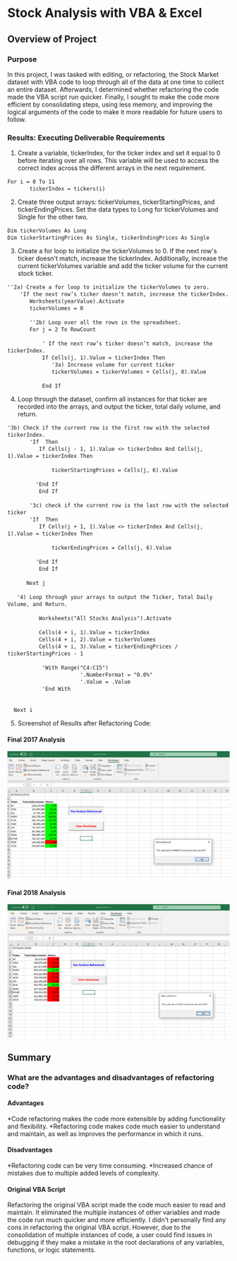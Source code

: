# Stock Analysis with VBA & Excel

## Overview of Project

### Purpose
In this project, I was tasked with editing, or refactoring, the Stock Market dataset with VBA code to loop through all of the data at one time to collect an entire dataset.  Afterwards, I determined whether refactoring the code made the VBA script run quicker.  Finally, I sought to make the code more efficient by consolidating steps, using less memory, and improving the logical arguments of the code to make it more readable for future users to follow.

### Results: Executing Deliverable Requirements
1. Create a variable, tickerIndex, for the ticker index and set it equal to 0 before iterating over all rows.  This variable will be used to access the correct index across the different arrays in the next requirement.
```
For i = 0 To 11
       tickerIndex = tickers(i)
```
2. Create three output arrays: tickerVolumes, tickerStartingPrices, and tickerEndingPrices.  Set the data types to Long for tickerVolumes and Single for the other two.
```
Dim tickerVolumes As Long
Dim tickerStartingPrices As Single, tickerEndingPrices As Single
```
3. Create a for loop to initialize the tickerVolumes to 0. If the next row's ticker doesn't match, increase the tickerIndex. Additionally, increase the current tickerVolumes variable and add the ticker volume for the current stock ticker.
```
''2a) Create a for loop to initialize the tickerVolumes to zero.
    'If the next row’s ticker doesn’t match, increase the tickerIndex.
       Worksheets(yearValue).Activate
       tickerVolumes = 0

       ''2b) Loop over all the rows in the spreadsheet.
       For j = 2 To RowCount

           ' If the next row’s ticker doesn’t match, increase the tickerIndex.
           If Cells(j, 1).Value = tickerIndex Then
              '3a) Increase volume for current ticker
              tickerVolumes = tickerVolumes + Cells(j, 8).Value

           End If
```
4. Loop through the dataset, confirm all instances for that ticker are recorded into the arrays, and output the ticker, total daily volume, and return.
```
'3b) Check if the current row is the first row with the selected tickerIndex.
       'If  Then
          If Cells(j - 1, 1).Value <> tickerIndex And Cells(j, 1).Value = tickerIndex Then

              tickerStartingPrices = Cells(j, 6).Value

         'End If
          End If

       '3c) check if the current row is the last row with the selected ticker
       'If  Then
          If Cells(j + 1, 1).Value <> tickerIndex And Cells(j, 1).Value = tickerIndex Then

              tickerEndingPrices = Cells(j, 6).Value

         'End If
          End If

      Next j

   '4) Loop through your arrays to output the Ticker, Total Daily Volume, and Return.

          Worksheets("All Stocks Analysis").Activate

          Cells(4 + i, 1).Value = tickerIndex
          Cells(4 + i, 2).Value = tickerVolumes
          Cells(4 + i, 3).Value = tickerEndingPrices / tickerStartingPrices - 1

           'With Range("C4:C15")
                       '.NumberFormat = "0.0%"
                       '.Value = .Value
           'End With


  Next i
```
5. Screenshot of Results after Refactoring Code:
#### Final 2017 Analysis
![image_name](./Resources/VBA_Challenge_2017.png)
#### Final 2018 Analysis
![image_name](./Resources/VBA_Challenge_2018.png)

## Summary

### What are the advantages and disadvantages of refactoring code?
#### Advantages
*Code refactoring makes the code more extensible by adding functionality and flexibility.
*Refactoring code makes code much easier to understand and maintain, as well as improves the performance in which it runs.
#### Disadvantages
*Refactoring code can be very time consuming.
*Increased chance of mistakes due to multiple added levels of complexity.
#### Original VBA Script
Refactoring the original VBA script made the code much easier to read and maintain.  It eliminated the multiple instances of other variables and made the code run much quicker and more efficiently.  I didn't personally find any cons in refactoring the original VBA script.  However, due to the consolidation of multiple instances of code, a user could find issues in debugging if they make a mistake in the root declarations of any variables, functions, or logic statements.
